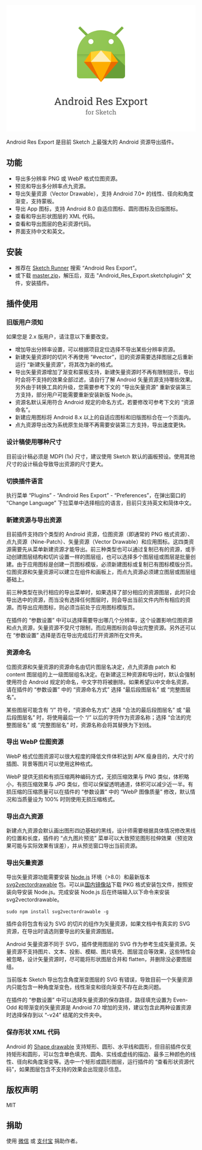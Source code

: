 ![](android_res_export.png)

Android Res Export 是目前 Sketch 上最强大的 Android 资源导出插件。

## 功能

- 导出多分辨率 PNG 或 WebP 格式位图资源。
- 预览和导出多分辨率点九资源。
- 导出矢量资源（Vector Drawable），支持 Android 7.0+ 的线性、径向和角度渐变，支持蒙板。
- 导出 App 图标，支持 Android 8.0 自适应图标、圆形图标及旧版图标。
- 查看和导出形状图层的 XML 代码。
- 查看和导出图层的色彩资源代码。
- 界面支持中文和英文。

## 安装

- 推荐在 [Sketch Runner](http://sketchrunner.com/) 搜索 “Android Res Export”。
- 或下载 [master.zip](https://github.com/Ashung/Android_Res_Export/archive/master.zip)，解压后，双击 "Android_Res_Export.sketchplugin" 文件，安装插件。

## 插件使用

### 旧版用户须知

如果您是 2.x 版用户，请注意以下重要改变。

- 增加导出分辨率设置，可以根据项目定位选择不导出某些分辨率资源。
- 新建矢量资源时的切片不再使用 “#vector”，旧的资源需要选择图层之后重新运行 “新建矢量资源”，将其改为新的格式。
- 导出矢量资源增加了渐变和蒙板支持，新建矢量资源时不再有限制提示，导出时会将不支持的效果全部过滤，请自行了解 Android 矢量资源支持哪些效果。另外由于转换工具的升级，您需要参考下文的 “导出矢量资源” 重新安装第三方支持，部分用户可能需要重新安装新版 Node.js。
- 资源名默认采用符合 Android 规定的命名方式，若要修改可参考下文的 “资源命名”。
- 新建应用图标将 Android 8.x 以上的自适应图标和旧版图标合在一个页面内。
- 点九资源导出改为系统原生处理不再需要安装第三方支持，导出速度更快。

### 设计稿使用哪种尺寸

目前设计稿必须是 MDPI (1x) 尺寸，建议使用 Sketch 默认的画板预设。使用其他尺寸的设计稿会导致导出资源的尺寸更大。

### 切换插件语言

执行菜单 “Plugins” - “Android Res Export” - “Preferences”，在弹出窗口的 “Change Language” 下拉菜单中选择相应的语言，目前只支持英文和简体中文。

### 新建资源与导出资源

目前插件支持四个类型的 Android 资源，位图资源（即通常的 PNG 格式资源）、点九资源（Nine-Patch）、矢量资源（Vector Drawable）和应用图标。这四类资源需要先从菜单新建资源才能导出。前三种类型也可以通过复制已有的资源，或手动创建图层结构和切片设置一样的图层组，也可以选择多个图层组或图层是批量创建。由于应用图标是创建一页图标模版，必须新建图标或复制已有图标模版分页。位图资源和矢量资源可以建立在组件和画板上，而点九资源必须建立图层或图层组基础上。

前三种类型在执行相应的导出菜单时，如果选择了部分相应的资源图层，此时只会导出选中的资源，而当没有选择任何图层时，则会导出当前文件内所有相应的资源。而导出应用图标，则必须当前处于应用图标模版页。

在插件的 “参数设置” 中可以选择需要导出哪几个分辨率，这个设置影响位图资源和点九资源，矢量资源不受尺寸限制，而应用图标则会导出完整资源。另外还可以在 “参数设置” 选择是否在导出完成后打开资源所在文件夹。

### 资源命名

位图资源和矢量资源的资源命名由切片图层名决定，点九资源由 patch 和 content 图层组的上一级图层组名决定。在新建这三种资源和导出时，默认会强制使用符合 Android 规定的命名，中文字符将被删除。如果希望以中文命名资源，请在插件的 “参数设置” 中的 “资源命名方式” 选择 “最后段图层名” 或 “完整图层名”。

某些图层可能含有 “/” 符号，“资源命名方式” 选择 “合法的最后段图层名” 或 “最后段图层名” 时，将使用最后一个 “/” 以后的字符作为资源名称；选择 “合法的完整图层名” 或 “完整图层名” 时，资源名称会将其替换为下划线。

### 导出 WebP 位图资源

WebP 格式位图资源可以很大程度的降低文件体积达到 APK 瘦身目的，大尺寸的插图、背景等图片可以使用这种格式。

WebP 提供无损和有损压缩两种编码方式，无损压缩效果与 PNG 类似，体积略小，有损压缩效果与 JPG 类似，但可以保留透明通道，体积可以减少近一半。有损压缩的压缩质量可以在插件的 “参数设置” 中的 “WebP 图像质量” 修改，默认情况和当质量设为 100% 时则使用无损压缩格式。

### 导出点九资源

新建点九资源会默认画出图形四边基础的黑线，设计师需要根据具体情况修改黑线的位置和长度，插件的 “点九图片预览” 菜单可以大致预览图形拉伸效果（预览效果可能与实际效果有误差），并从预览窗口导出当前资源。

### 导出矢量资源

导出矢量资源功能需要安装 [Node.js](https://nodejs.org/en/) 环境（>8.0）和最新版本 [svg2vectordrawable](https://github.com/Ashung/svg2vectordrawable) 包。可以从[国内镜像站](https://npm.taobao.org/mirrors/node/)下载 PKG 格式安装包文件，按照安装向导安装 Node.js。完成安装 Node.js 后在终端输入以下命令来安装 svg2vectordrawable。

```shell
sudo npm install svg2vectordrawable -g
```

插件会将包含有设为 SVG 的切片的组作为矢量资源，如果文档中有真实的 SVG 资源，在导出时请选则要导出的矢量资源图层。

Android 矢量资源不同于 SVG，插件使用图层的 SVG 作为参考生成矢量资源。矢量资源不支持图片、文本、投影、模糊、图片填充、图层混合等效果，这些特性会被忽略，设计矢量资源时，尽可能将形状图层合并和 flatten，并删除没必要图层组。

当前版本 Sketch 导出包含角度渐变图层的 SVG 有错误，导致目前一个矢量资源内只能包含一种角度渐变色，线性渐变和径向渐变不存在此类问题。

在插件的 “参数设置” 中可以选择矢量资源的保存路径，路径填充设置为 Even-Odd 和带渐变的矢量资源是 Android 7.0 增加的支持，建议包含此两种设置资源时选择保存到以 “-v24” 结尾的文件夹中。

### 保存形状 XML 代码

Android 的 [Shape drawable](https://developer.android.com/guide/topics/resources/drawable-resource#Shape) 支持矩形、圆形、水平线和圆形，但目前插件仅支持矩形和圆形，可以包含单色填充、圆角、实线或虚线的描边、最多三种颜色的线性、径向和角度渐变等。选中一个矩形或圆形图层，运行插件的 “查看形状资源代码”，如果图层包含不支持的效果会出现提示信息。

## 版权声明

MIT

## 捐助

使用 [微信](http://ashung.github.io/donate.html) 或 [支付宝](http://ashung.github.io/donate.html) 捐助作者。
